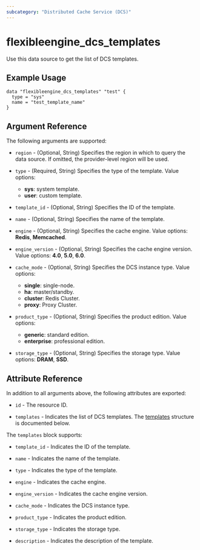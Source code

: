 ```yaml
---
subcategory: "Distributed Cache Service (DCS)"
---
```


# flexibleengine_dcs_templates

Use this data source to get the list of DCS templates.

## Example Usage

```hcl
data "flexibleengine_dcs_templates" "test" {
  type = "sys"
  name = "test_template_name"
}
```

## Argument Reference

The following arguments are supported:

* `region` - (Optional, String) Specifies the region in which to query the data source.
  If omitted, the provider-level region will be used.

* `type` - (Required, String) Specifies the type of the template. Value options:
  + **sys**: system template.
  + **user**: custom template.

* `template_id` - (Optional, String) Specifies the ID of the template.

* `name` - (Optional, String) Specifies the name of the template.

* `engine` - (Optional, String) Specifies the cache engine. Value options: **Redis**, **Memcached**.

* `engine_version` - (Optional, String) Specifies the cache engine version. Value options: **4.0**, **5.0**, **6.0**.

* `cache_mode` - (Optional, String) Specifies the DCS instance type. Value options:
  + **single**: single-node.
  + **ha**: master/standby.
  + **cluster**: Redis Cluster.
  + **proxy**: Proxy Cluster.

* `product_type` - (Optional, String) Specifies the product edition. Value options:
  + **generic**: standard edition.
  + **enterprise**: professional edition.

* `storage_type` - (Optional, String) Specifies the storage type. Value options: **DRAM**, **SSD**.

## Attribute Reference

In addition to all arguments above, the following attributes are exported:

* `id` - The resource ID.

* `templates` - Indicates the list of DCS templates.
  The [templates](#Templates_Template) structure is documented below.

<a name="Templates_Template"></a>
The `templates` block supports:

* `template_id` - Indicates the ID of the template.

* `name` - Indicates the name of the template.

* `type` - Indicates the type of the template.

* `engine` - Indicates the cache engine.

* `engine_version` - Indicates the cache engine version.

* `cache_mode` - Indicates the DCS instance type.

* `product_type` - Indicates the product edition.

* `storage_type` - Indicates the storage type.

* `description` - Indicates the description of the template.
